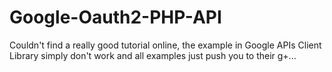 Google-Oauth2-PHP-API
=====================

Couldn't find a really good tutorial online, the example in Google APIs Client Library simply don't work and all examples just push you to their  g+... 